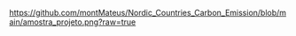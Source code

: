 https://github.com/montMateus/Nordic_Countries_Carbon_Emission/blob/main/amostra_projeto.png?raw=true

